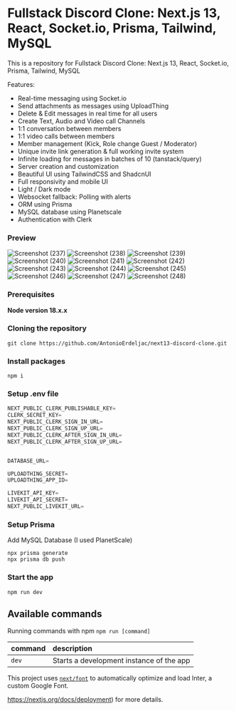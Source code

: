 # Fullstack Discord Clone: Next.js 13, React, Socket.io, Prisma, Tailwind, MySQL

This is a repository for Fullstack Discord Clone: Next.js 13, React, Socket.io, Prisma, Tailwind, MySQL 

Features:

- Real-time messaging using Socket.io
- Send attachments as messages using UploadThing
- Delete & Edit messages in real time for all users
- Create Text, Audio and Video call Channels
- 1:1 conversation between members
- 1:1 video calls between members
- Member management (Kick, Role change Guest / Moderator)
- Unique invite link generation & full working invite system
- Infinite loading for messages in batches of 10 (tanstack/query)
- Server creation and customization
- Beautiful UI using TailwindCSS and ShadcnUI
- Full responsivity and mobile UI
- Light / Dark mode
- Websocket fallback: Polling with alerts
- ORM using Prisma
- MySQL database using Planetscale
- Authentication with Clerk

### Preview
![Screenshot (237)](https://github.com/aressss1/discord-clone/assets/127649710/bc2f4110-cd65-4535-8ac4-4adad2cdf267)
![Screenshot (238)](https://github.com/aressss1/discord-clone/assets/127649710/15d3507e-9291-4be9-8f2b-210d90ff5e2e)
![Screenshot (239)](https://github.com/aressss1/discord-clone/assets/127649710/e8a04269-7183-42ff-8f55-6d1f6acd5f64)
![Screenshot (240)](https://github.com/aressss1/discord-clone/assets/127649710/b0293da3-3880-40e4-9b1e-d26a6caddabc)
![Screenshot (241)](https://github.com/aressss1/discord-clone/assets/127649710/1fa89573-daf0-4be1-b793-47562de670f6)
![Screenshot (242)](https://github.com/aressss1/discord-clone/assets/127649710/5aed64b7-3122-4ecc-9226-cbaec3637bb8)
![Screenshot (243)](https://github.com/aressss1/discord-clone/assets/127649710/a71c27da-9e7b-42ab-98d2-25f17f49e503)
![Screenshot (244)](https://github.com/aressss1/discord-clone/assets/127649710/3a8f3dec-086e-41c7-9184-817996716e52)
![Screenshot (245)](https://github.com/aressss1/discord-clone/assets/127649710/d2c960b6-0a37-4a0c-a365-0a41bf9218ce)
![Screenshot (246)](https://github.com/aressss1/discord-clone/assets/127649710/1689a384-8fdc-4016-a171-43595be2d333)
![Screenshot (247)](https://github.com/aressss1/discord-clone/assets/127649710/1b813c0f-add3-489c-a4c4-62f7d156ec69)
![Screenshot (248)](https://github.com/aressss1/discord-clone/assets/127649710/3f5f4d84-7c1e-49dd-ab72-dd5aa8301f7c)


### Prerequisites

**Node version 18.x.x**

### Cloning the repository

```shell
git clone https://github.com/AntonioErdeljac/next13-discord-clone.git
```

### Install packages

```shell
npm i
```

### Setup .env file


```js
NEXT_PUBLIC_CLERK_PUBLISHABLE_KEY=
CLERK_SECRET_KEY=
NEXT_PUBLIC_CLERK_SIGN_IN_URL=
NEXT_PUBLIC_CLERK_SIGN_UP_URL=
NEXT_PUBLIC_CLERK_AFTER_SIGN_IN_URL=
NEXT_PUBLIC_CLERK_AFTER_SIGN_UP_URL=


DATABASE_URL=

UPLOADTHING_SECRET=
UPLOADTHING_APP_ID=

LIVEKIT_API_KEY=
LIVEKIT_API_SECRET=
NEXT_PUBLIC_LIVEKIT_URL=
```

### Setup Prisma

Add MySQL Database (I used PlanetScale)

```shell
npx prisma generate
npx prisma db push

```

### Start the app

```shell
npm run dev
```

## Available commands

Running commands with npm `npm run [command]`

| command         | description                              |
| :-------------- | :--------------------------------------- |
| `dev`           | Starts a development instance of the app |
This project uses [`next/font`](https://nextjs.org/docs/basic-features/font-optimization) to automatically optimize and load Inter, a custom Google Font.

https://nextjs.org/docs/deployment) for more details.
